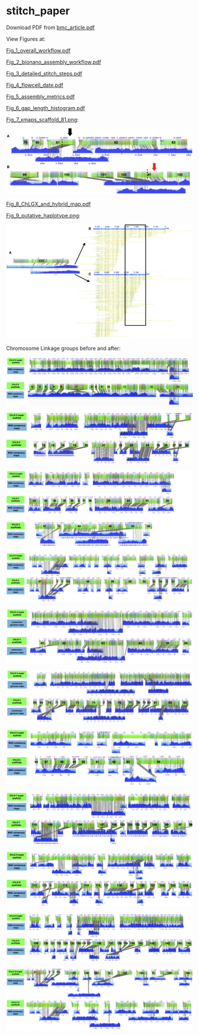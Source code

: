 stitch_paper
============

Download PDF from [bmc_article.pdf](https://github.com/kstatebioinfo/stitch_paper/raw/master/bmc_article/bmc_article.pdf)

View Figures at:

[Fig_1_overall_workflow.pdf](https://github.com/kstatebioinfo/stitch_paper/blob/master/figures/Fig_1_overall_workflow.pdf)

[Fig_2_bionano_assembly_workflow.pdf](https://github.com/kstatebioinfo/stitch_paper/blob/master/figures/Fig_2_bionano_assembly_workflow.pdf)

[Fig_3_detailed_stitch_steps.pdf](https://github.com/kstatebioinfo/stitch_paper/blob/master/figures/Fig_3_detailed_stitch_steps.pdf)

[Fig_4_flowcell_date.pdf](https://github.com/kstatebioinfo/stitch_paper/blob/master/figures/Fig_4_flowcell_date.pdf)

[Fig_5_assembly_metrics.pdf](https://github.com/kstatebioinfo/stitch_paper/blob/master/figures/Fig_5_assembly_metrics.pdf)

[Fig_6_gap_length_histogram.pdf](https://github.com/kstatebioinfo/stitch_paper/blob/master/figures/Fig_6_gap_length_histogram.pdf)

[Fig_7_xmaps_scaffold_81.png](https://github.com/kstatebioinfo/stitch_paper/blob/master/figures/Fig_7_xmaps_scaffold_81.png):

![Alt text](https://github.com/kstatebioinfo/stitch_paper/raw/master/figures/Fig_7_xmaps_scaffold_81.png)

[Fig_8_ChLGX_and_hybrid_map.pdf](https://github.com/kstatebioinfo/stitch_paper/blob/master/figures/Fig_8_ChLGX_and_hybrid_map.pdf)

[Fig_9_putative_haplotype.png](https://github.com/kstatebioinfo/stitch_paper/blob/master/figures/Fig_9_putative_haplotype.png):

![Alt text](https://github.com/kstatebioinfo/stitch_paper/raw/master/figures/Fig_9_putative_haplotype.png)

Chromosome Linkage groups before and after:

![Alt text](https://github.com/kstatebioinfo/stitch_paper/raw/master/figures/ChLGX_before_and_after.png)

![Alt text](https://github.com/kstatebioinfo/stitch_paper/raw/master/figures/ChLG2_before_and_after.png)

![Alt text](https://github.com/kstatebioinfo/stitch_paper/raw/master/figures/ChLG3_before_and_after.png)

![Alt text](https://github.com/kstatebioinfo/stitch_paper/raw/master/figures/ChLG4_before_and_after.png)

![Alt text](https://github.com/kstatebioinfo/stitch_paper/raw/master/figures/ChLG5_before_and_after.png)

![Alt text](https://github.com/kstatebioinfo/stitch_paper/raw/master/figures/ChLG6_before_and_after.png)

![Alt text](https://github.com/kstatebioinfo/stitch_paper/raw/master/figures/ChLG7_before_and_after.png)

![Alt text](https://github.com/kstatebioinfo/stitch_paper/raw/master/figures/ChLG8_before_and_after.png)

![Alt text](https://github.com/kstatebioinfo/stitch_paper/raw/master/figures/ChLG9_before_and_after.png)

![Alt text](https://github.com/kstatebioinfo/stitch_paper/raw/master/figures/ChLG10_before_and_after.png)

